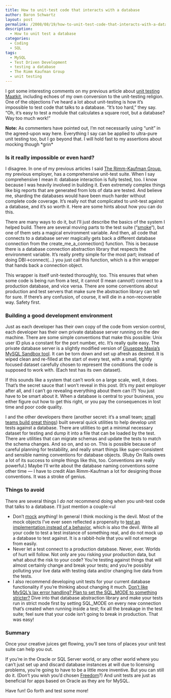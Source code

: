 ```yaml
---
title: How to unit-test code that interacts with a database
author: Baron Schwartz
layout: post
permalink: /2008/08/19/how-to-unit-test-code-that-interacts-with-a-database/
description:
  - How to unit test a database
categories:
  - Coding
  - SQL
tags:
  - MySQL
  - Test Driven Development
  - testing a database
  - The Rimm Kaufman Group
  - unit testing
---
```

I got some interesting comments on my previous article about [unit testing Maatkit][1], including echoes of my own conversion to the unit-testing religion. One of the objections I&#8217;ve heard a lot about unit-testing is how it&#8217;s impossible to test code that talks to a database. &#8220;It&#8217;s too hard,&#8221; they say. &#8220;Oh, it&#8217;s easy to test a module that calculates a square root, but a database? Way too much work!&#8221;

<!--more-->

**Note:** As commenters have pointed out, I&#8217;m not necessarily using &#8220;unit&#8221; in the agreed-upon way here. Everything I say can be applied to ultra-pure unit testing too, but I go beyond that. I will hold fast to my assertions about mocking though \*grin\*

### Is it really impossible or even hard?

I disagree. In one of my previous articles I said [The Rimm-Kaufman Group][2], my previous employer, has a comprehensive unit-test suite. When I say comprehensive I mean it: database interaction is fully tested, too. I know because I was heavily involved in building it. Even extremely complex things like big reports that are generated from lots of data are tested. And believe me, sharding the databases would have been much harder without complete code coverage. It&#8217;s really not that complicated to unit-test against a database, and it&#8217;s so worth it. Here are some hints about how you can do this.

There are many ways to do it, but I&#8217;ll just describe the basics of the system I helped build. There are several moving parts to the test suite (&#8220;[smoke][3]&#8220;), but one of them sets a magical environment variable. And then, all code that connects to a database server magically gets back a different database connection from the create\_me\_a_connection() function. This is because there is a database connection abstraction library that respects the environment variable. It&#8217;s really pretty simple for the most part; instead of doing DBI->connect(&#8230;) you just call this function, which is a thin wrapper that hands back a connection object.

This wrapper is itself unit-tested thoroughly, too. This ensures that when some code is being run from a test, it cannot (I mean cannot!) connect to a production database, and vice versa. There are some conventions about production and test servers that make sure the abstraction library can tell for sure. If there&#8217;s any confusion, of course, it will die in a non-recoverable way. Safety first.

### Building a good development environment

Just as each developer has their own copy of the code from version control, each developer has their own private database server running on the dev machine. There are some simple conventions that make this possible: Unix user ID plus a constant for the port number, etc. It&#8217;s really quite easy. The private database server is a slightly modified version of [Giuseppe Maxia&#8217;s MySQL Sandbox tool][4]. It can be torn down and set up afresh as desired. It is wiped clean and re-filled at the start of every test, with a small, tightly focused dataset carefully chosen to represent the conditions the code is supposed to work with. (Each test has its own dataset).

If this sounds like a system that can&#8217;t work on a large scale, well, it does. That&#8217;s the secret sauce that I won&#8217;t reveal in this post. (It&#8217;s my past employer after all, and I can&#8217;t go revealing everything about them can I?) You just have to be smart about it. When a database is central to your business, you either figure out how to get this right, or you pay the consequences in lost time and poor code quality.

I and the other developers there (another secret: it&#8217;s a small team; [small teams build great things][5]) built several quick utilities to help develop unit tests against a database. There are utilities to get a minimal necessary dataset for testing and dump it into a file that can be loaded by the test. There are utilities that can migrate schemas and update the tests to match the schema changes. And so on, and so on. This is possible because of careful planning for testability, and really smart things like super-consistent and sensible naming conventions for database objects. (Ruby On Rails owes a lot of its success to simple things like this, too. Conventions are really powerful.) Maybe I&#8217;ll write about the database naming conventions some other time &#8212; I have to credit Alan Rimm-Kaufman a lot for designing those conventions. It was a stroke of genius.

### Things to avoid

There are several things I *do not* recommend doing when you unit-test code that talks to a database. I&#8217;ll just mention a couple:<ul 

*   Don&#8217;t [mock][6] anything! In general I think mocking is the devil. Most of the mock objects I&#8217;ve ever seen reflected a propensity to [test an implementation instead of a behavior][7], which is also the devil. Write all your code to test a test instance of something real, and do not mock up a database to test against. It is a rabbit-hole that you will not emerge from easily.
*   Never let a test connect to a production database. Never, ever. Worlds of hurt will follow. Not only are you risking your production data, but what about the risk to your code? You&#8217;re testing against things that will almost certainly change and break your tests; and you&#8217;re possibly polluting your live data with testing data and/or changing live data from the tests.
*   I also recommend developing unit tests for your current database functionality if you&#8217;re thinking about changing it much. [Don&#8217;t like MySQL&#8217;s lax error handling? Plan to set the SQL_MODE to something stricter?][8] Dive into that database abstraction library and make your tests run in strict mode first by setting SQL_MODE on every new connection that&#8217;s created when running inside a test; fix all the breakage in the test suite; feel sure that your code isn&#8217;t going to break in production. That was easy!</ul> 
### Summary

Once your creative juices get flowing, you&#8217;ll see tons of places your unit test suite can help you out.

If you&#8217;re in the Oracle or SQL Server world, or any other world where you can&#8217;t just set up and discard database instances at will due to licensing problems, you&#8217;re going to have to be a little more inventive. But you can still do it. (Don&#8217;t you wish you&#8217;d chosen [Freedom][9]?) And unit tests are just as beneficial for apps based on Oracle as they are for MySQL.

Have fun! Go forth and test some more!

 [1]: http://www.xaprb.com/blog/2008/08/18/how-maatkit-benefits-from-test-driven-development/
 [2]: http://www.rimmkaufman.com/rkgblog/
 [3]: http://c2.com/cgi/wiki?SmokeTest
 [4]: https://launchpad.net/mysql-sandbox
 [5]: http://www.craigslist.org/
 [6]: http://c2.com/cgi/wiki?MockObject
 [7]: http://www.xaprb.com/blog/2006/05/16/how-to-refactor-without-rewriting-unit-tests/
 [8]: http://dev.mysql.com/doc/en/server-sql-mode.html
 [9]: http://www.fsf.org/
